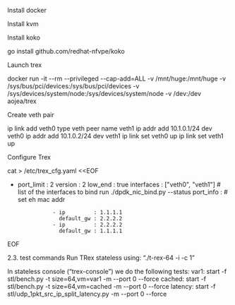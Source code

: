 Install docker 

Install kvm

Install koko

go install github.com/redhat-nfvpe/koko

Launch trex

docker run -it --rm --privileged --cap-add=ALL -v /mnt/huge:/mnt/huge -v /sys/bus/pci/devices:/sys/bus/pci/devices -v /sys/devices/system/node:/sys/devices/system/node -v /dev:/dev aojea/trex

Create veth pair

 ip link add veth0 type veth peer name veth1
 ip addr add 10.1.0.1/24 dev veth0
 ip addr add 10.1.0.2/24 dev veth1
 ip link set veth0 up
 ip link set veth1 up

Configure Trex

cat > /etc/trex_cfg.yaml <<EOF
- port_limit    : 2
  version       : 2
  low_end       : true
  interfaces    : ["veth0", "veth1"]   # list of the interfaces to bind run ./dpdk_nic_bind.py --status
  port_info     :  # set eh mac addr

                 - ip         : 1.1.1.1
                   default_gw : 2.2.2.2
                 - ip         : 2.2.2.2
                   default_gw : 1.1.1.1
EOF


2.3. test commands
Run TRex stateless using: “./t-rex-64 -i -c 1”

In stateless console (“trex-console”) we do the following tests:
var1: start -f stl/bench.py -t size=64,vm=var1 -m <rate> --port 0 --force
cached: start -f stl/bench.py -t size=64,vm=cached -m <rate> --port 0 --force
latency: start -f stl/udp_1pkt_src_ip_split_latency.py -m <rate> --port 0 --force

